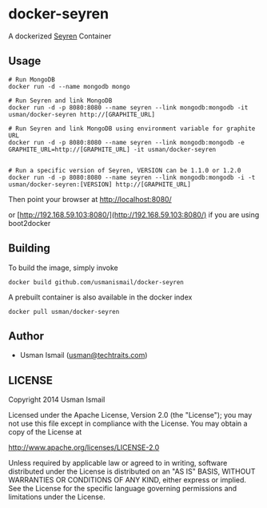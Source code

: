 docker-seyren
=============

A dockerized [Seyren](https://github.com/scobal/seyren) Container

## Usage

```
# Run MongoDB
docker run -d --name mongodb mongo

# Run Seyren and link MongoDB
docker run -d -p 8080:8080 --name seyren --link mongodb:mongodb -it usman/docker-seyren http://[GRAPHITE_URL]

# Run Seyren and link MongoDB using environment variable for graphite URL
docker run -d -p 8080:8080 --name seyren --link mongodb:mongodb -e GRAPHITE_URL=http://[GRAPHITE_URL] -it usman/docker-seyren


# Run a specific version of Seyren, VERSION can be 1.1.0 or 1.2.0
docker run -d -p 8080:8080 --name seyren --link mongodb:mongodb -i -t usman/docker-seyren:[VERSION] http://[GRAPHITE_URL]
```
Then point your browser at [http://localhost:8080/](http://localhost:8080/)

or [http://192.168.59.103:8080/](http://192.168.59.103:8080/) if you are using boot2docker

## Building

To build the image, simply invoke

    docker build github.com/usmanismail/docker-seyren

A prebuilt container is also available in the docker index

    docker pull usman/docker-seyren
    
## Author

  * Usman Ismail (<usman@techtraits.com>)

## LICENSE

Copyright 2014 Usman Ismail

Licensed under the Apache License, Version 2.0 (the "License");
you may not use this file except in compliance with the License.
You may obtain a copy of the License at

  http://www.apache.org/licenses/LICENSE-2.0

Unless required by applicable law or agreed to in writing, software
distributed under the License is distributed on an "AS IS" BASIS,
WITHOUT WARRANTIES OR CONDITIONS OF ANY KIND, either express or implied.
See the License for the specific language governing permissions and
limitations under the License.
    
